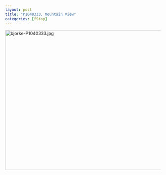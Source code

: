 ```yaml
---
layout: post
title: "P1040333, Mountain View"
categories: [fStop]
---
```

<img alt="bjorke-P1040333.jpg" src="http://www.botzilla.com/blog/pix2009/bjorke-P1040333.jpg" width="807" height="454" border="0" />


<!--more-->

